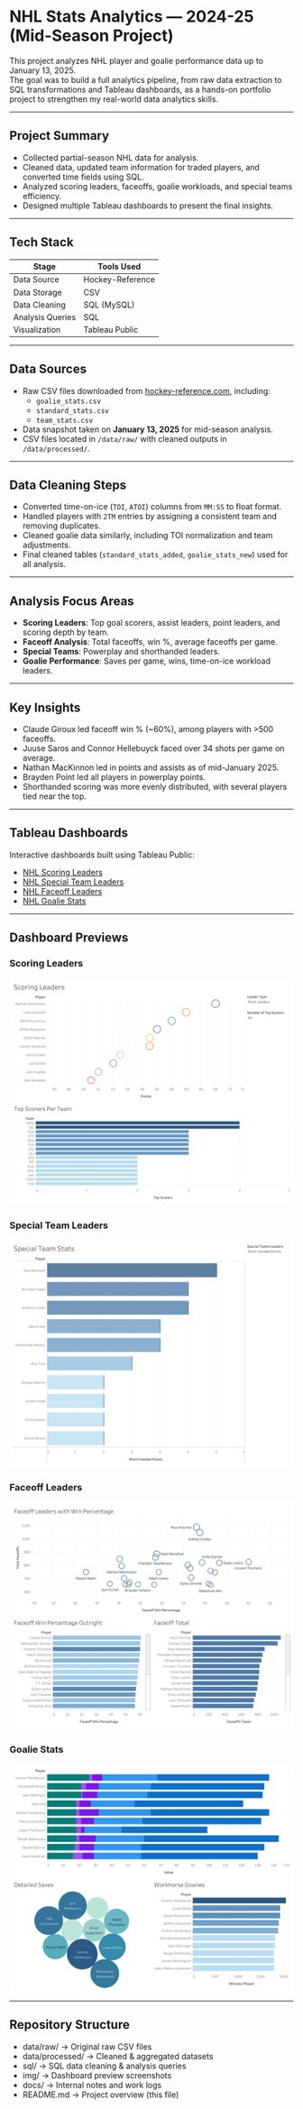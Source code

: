 # NHL Stats Analytics — 2024-25 (Mid-Season Project)

This project analyzes NHL player and goalie performance data up to January 13, 2025.  
The goal was to build a full analytics pipeline, from raw data extraction to SQL transformations and Tableau dashboards, as a hands-on portfolio project to strengthen my real-world data analytics skills.

---

## Project Summary

- Collected partial-season NHL data for analysis.
- Cleaned data, updated team information for traded players, and converted time fields using SQL.
- Analyzed scoring leaders, faceoffs, goalie workloads, and special teams efficiency.
- Designed multiple Tableau dashboards to present the final insights.

---

## Tech Stack

| Stage | Tools Used |
|-------|-------------|
| Data Source | Hockey-Reference |
| Data Storage | CSV |
| Data Cleaning | SQL (MySQL) |
| Analysis Queries | SQL |
| Visualization | Tableau Public |

---

## Data Sources

- Raw CSV files downloaded from [hockey-reference.com](https://www.hockey-reference.com/), including:
  - `goalie_stats.csv`
  - `standard_stats.csv`
  - `team_stats.csv`
- Data snapshot taken on **January 13, 2025** for mid-season analysis.
- CSV files located in `/data/raw/` with cleaned outputs in `/data/processed/`.

---

## Data Cleaning Steps

- Converted time-on-ice (`TOI`, `ATOI`) columns from `MM:SS` to float format.
- Handled players with `2TM` entries by assigning a consistent team and removing duplicates.
- Cleaned goalie data similarly, including TOI normalization and team adjustments.
- Final cleaned tables (`standard_stats_added`, `goalie_stats_new`) used for all analysis.

---

## Analysis Focus Areas

-  **Scoring Leaders**: Top goal scorers, assist leaders, point leaders, and scoring depth by team.
-  **Faceoff Analysis**: Total faceoffs, win %, average faceoffs per game.
-  **Special Teams**: Powerplay and shorthanded leaders.
-  **Goalie Performance**: Saves per game, wins, time-on-ice workload leaders.

---

## Key Insights

- Claude Giroux led faceoff win % (~60%), among players with >500 faceoffs.
- Juuse Saros and Connor Hellebuyck faced over 34 shots per game on average.
- Nathan MacKinnon led in points and assists as of mid-January 2025.
- Brayden Point led all players in powerplay points.
- Shorthanded scoring was more evenly distributed, with several players tied near the top.

---

## Tableau Dashboards

Interactive dashboards built using Tableau Public:

- [NHL Scoring Leaders](https://public.tableau.com/app/profile/cole.mcnabb/viz/NHLScoringLeadersPriorto011225/ScoringLeaders)
- [NHL Special Team Leaders](https://public.tableau.com/app/profile/cole.mcnabb/viz/NHLSpecialTeamLeadersPriorto011225/SpecialTeamStats)
- [NHL Faceoff Leaders](https://public.tableau.com/app/profile/cole.mcnabb/viz/NHLFaceoffLeadersPriorto011225/FaceoffLeaders)
- [NHL Goalie Stats](https://public.tableau.com/app/profile/cole.mcnabb/viz/NHLGoalieStats_17432274620950/GoalieStats)

---

## Dashboard Previews

### Scoring Leaders
![Scoring Leaders](img/Scoring_Leaders.png)

### Special Team Leaders
![Special Teams](img/Special_Team.png)

### Faceoff Leaders
![Faceoff Leaders](img/Faceoff_Leaders.png)

### Goalie Stats
![Goalie Stats](img/Goalie_Stats.png)

---

## Repository Structure

- data/raw/        → Original raw CSV files
- data/processed/  → Cleaned & aggregated datasets
- sql/             → SQL data cleaning & analysis queries
- img/             → Dashboard preview screenshots
- docs/            → Internal notes and work logs
- README.md        → Project overview (this file)

